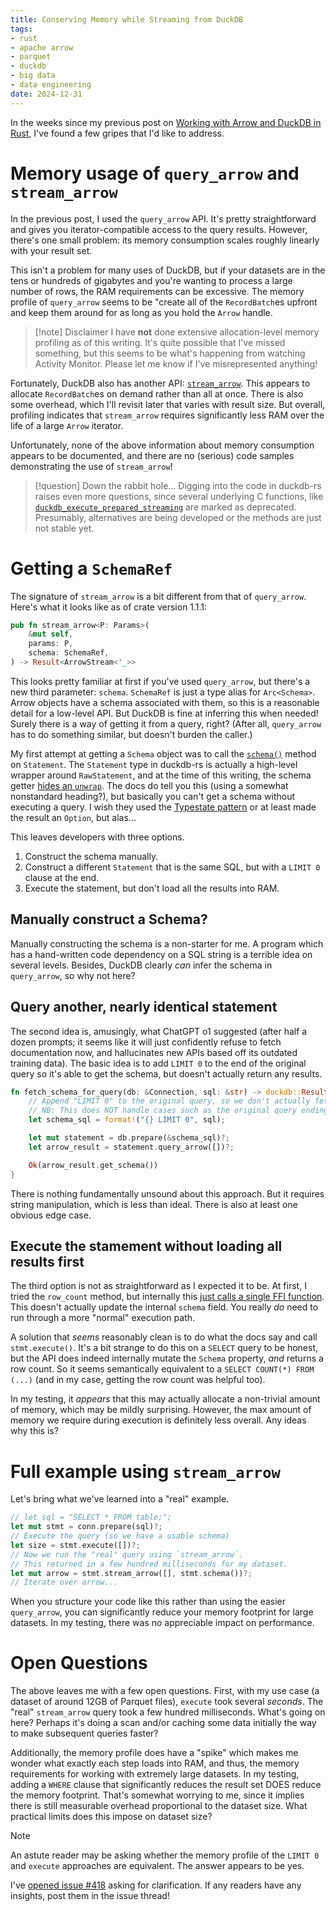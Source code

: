 ```yaml
---
title: Conserving Memory while Streaming from DuckDB
tags:
- rust
- apache arrow
- parquet
- duckdb
- big data
- data engineering
date: 2024-12-31
---
```


In the weeks since my previous post on [Working with Arrow and DuckDB in Rust](working-with-arrow-and-duckdb-in-rust.md),
I've found a few gripes that I'd like to address.

# Memory usage of `query_arrow` and `stream_arrow`

In the previous post, I used the `query_arrow` API.
It's pretty straightforward and gives you iterator-compatible access to the query results.
However, there's one small problem: its memory consumption scales roughly linearly with your result set.

This isn't a problem for many uses of DuckDB, but if your datasets are in the tens or hundreds of gigabytes
and you're wanting to process a large number of rows, the RAM requirements can be excessive.
The memory profile of `query_arrow` seems to be "create all of the `RecordBatch`es upfront
and keep them around for as long as you hold the `Arrow` handle.

> [!note] Disclaimer
> I have **not** done extensive allocation-level memory profiling as of this writing.
> It's quite possible that I've missed something, but this seems to be what's happening
> from watching Activity Monitor.
> Please let me know if I've misrepresented anything!

Fortunately, DuckDB also has another API: [`stream_arrow`](https://docs.rs/duckdb/latest/duckdb/struct.Statement.html#method.stream_arrow).
This appears to allocate `RecordBatch`es on demand rather than all at once.
There is also some overhead, which I'll revisit later that varies with result size.
But overall, profiling indicates that `stream_arrow` requires significantly less RAM over the life of a large `Arrow` iterator.

Unfortunately, none of the above information about memory consumption appears to be documented,
and there are no (serious) code samples demonstrating the use of `stream_arrow`!

> [!question] Down the rabbit hole...
> Digging into the code in duckdb-rs raises even more questions,
> since several underlying C functions, like [`duckdb_execute_prepared_streaming`](https://duckdb.org/docs/api/c/api.html#duckdb_execute_prepared_streaming)
> are marked as deprecated.
> Presumably, alternatives are being developed or the methods are just not stable yet.

# Getting a `SchemaRef`

The signature of `stream_arrow` is a bit different from that of `query_arrow`.
Here's what it looks like as of crate version 1.1.1:

```rust
pub fn stream_arrow<P: Params>(
    &mut self,
    params: P,
    schema: SchemaRef,
) -> Result<ArrowStream<'_>>
```

This looks pretty familiar at first if you've used `query_arrow`,
but there's a new third parameter: `schema`.
`SchemaRef` is just a type alias for `Arc<Schema>`.
Arrow objects have a schema associated with them,
so this is a reasonable detail for a low-level API.
But DuckDB is fine at inferring this when needed!
Surely there is a way of getting it from a query, right?
(After all, `query_arrow` has to do something similar, but doesn't burden the caller.)

My first attempt at getting a `Schema` object was to call the [`schema()`](https://docs.rs/duckdb/latest/duckdb/struct.Statement.html#method.schema) method on `Statement`.
The `Statement` type in duckdb-rs is actually a high-level wrapper around `RawStatement`,
and at the time of this writing, the schema getter [hides an `unwrap`](https://github.com/duckdb/duckdb-rs/blob/2bd811e7b1b7398c4f461de4de263e629572dc90/crates/duckdb/src/raw_statement.rs#L212).
The docs do tell you this (using a somewhat nonstandard heading?),
but basically you can't get a schema without executing a query.
I wish they used the [Typestate pattern](https://cliffle.com/blog/rust-typestate/)
or at least made the result an `Option`, but alas...

This leaves developers with three options.

1. Construct the schema manually.
2. Construct a different `Statement` that is the same SQL, but with a `LIMIT 0` clause at the end.
3. Execute the statement, but don't load all the results into RAM.

## Manually construct a Schema?

Manually constructing the schema is a non-starter for me.
A program which has a hand-written code dependency on a SQL string is a terrible idea
on several levels.
Besides, DuckDB clearly _can_ infer the schema in `query_arrow`, so why not here?

## Query another, nearly identical statement

The second idea is, amusingly, what ChatGPT o1 suggested (after half a dozen prompts;
it seems like it will just confidently refuse to fetch documentation now,
and hallucinates new APIs based off its outdated training data).
The basic idea is to add `LIMIT 0` to the end of the original query
so it's able to get the schema, but doesn't actually return any results.

```rust
fn fetch_schema_for_query(db: &Connection, sql: &str) -> duckdb::Result<SchemaRef> {
    // Append "LIMIT 0" to the original query, so we don't actually fetch anything
    // NB: This does NOT handle cases such as the original query ending in a semicolon!
    let schema_sql = format!("{} LIMIT 0", sql);

    let mut statement = db.prepare(&schema_sql)?;
    let arrow_result = statement.query_arrow([])?;

    Ok(arrow_result.get_schema())
}
```

There is nothing fundamentally unsound about this approach.
But it requires string manipulation, which is less than ideal.
There is also at least one obvious edge case.

## Execute the stamement without loading all results first

The third option is not as straightforward as I expected it to be.
At first, I tried the `row_count` method,
but internally this [just calls a single FFI function](https://github.com/duckdb/duckdb-rs/blob/2bd811e7b1b7398c4f461de4de263e629572dc90/crates/duckdb/src/raw_statement.rs#L79).
This doesn't actually update the internal `schema` field.
You really _do_ need to run through a more "normal" execution path.

A solution that _seems_ reasonably clean is to do what the docs say and call `stmt.execute()`.
It's a bit strange to do this on a `SELECT` query to be honest,
but the API does indeed internally mutate the `Schema` property,
_and_ returns a row count.
So it seems semantically equivalent to a `SELECT COUNT(*) FROM (...)`
(and in my case, getting the row count was helpful too).

In my testing, it _appears_ that this may actually allocate a non-trivial amount of memory,
which may be mildly surprising.
However, the max amount of memory we require during execution is definitely less overall.
Any ideas why this is?

# Full example using `stream_arrow`

Let's bring what we've learned into a "real" example.

```rust
// let sql = "SELECT * FROM table;";
let mut stmt = conn.prepare(sql)?;
// Execute the query (so we have a usable schema)
let size = stmt.execute([])?;
// Now we run the "real" query using `stream_arrow`.
// This returned in a few hundred milliseconds for my dataset.
let mut arrow = stmt.stream_arrow([], stmt.schema())?;
// Iterate over arrow...
```

When you structure your code like this rather than using the easier `query_arrow`,
you can significantly reduce your memory footprint for large datasets.
In my testing, there was no appreciable impact on performance.

# Open Questions

The above leaves me with a few open questions.
First, with my use case (a dataset of around 12GB of Parquet files), `execute` took several _seconds_.
The "real" `stream_arrow` query took a few hundred milliseconds.
What's going on here?
Perhaps it's doing a scan and/or caching some data initially the way to make subsequent queries faster?

Additionally, the memory profile does have a "spike" which makes me wonder what exactly each step loads into RAM,
and thus, the memory requirements for working with extremely large datasets.
In my testing, adding a `WHERE` clause that significantly reduces the result set
DOES reduce the memory footprint.
That's somewhat worrying to me, since it implies there is still measurable overhead
proportional to the dataset size.
What practical limits does this impose on dataset size?

> [!note]
> An astute reader may be asking whether the memory profile of the `LIMIT 0` and `execute` approaches are equivalent.
> The answer appears to be yes.

I've [opened issue #418](https://github.com/duckdb/duckdb-rs/issues/418)
asking for clarification.
If any readers have any insights, post them in the issue thread!

